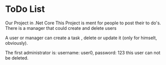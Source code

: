 # ToDo List
Our Project in .Net Core
This Project is ment for people to post their to do's.
There is a manager that could create and delete users

A user or manager can create a task , delete or update it (only for himselt, obviously).

The first administrator is: username: user0, password: 123
this user can not be deleted.
